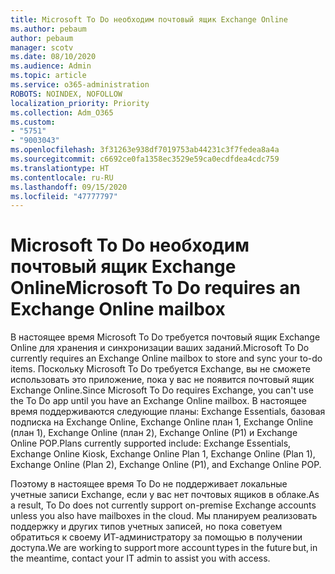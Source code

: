 ```yaml
---
title: Microsoft To Do необходим почтовый ящик Exchange Online
ms.author: pebaum
author: pebaum
manager: scotv
ms.date: 08/10/2020
ms.audience: Admin
ms.topic: article
ms.service: o365-administration
ROBOTS: NOINDEX, NOFOLLOW
localization_priority: Priority
ms.collection: Adm_O365
ms.custom:
- "5751"
- "9003043"
ms.openlocfilehash: 3f31263e938df7019753ab44231c3f7fedea8a4a
ms.sourcegitcommit: c6692ce0fa1358ec3529e59ca0ecdfdea4cdc759
ms.translationtype: HT
ms.contentlocale: ru-RU
ms.lasthandoff: 09/15/2020
ms.locfileid: "47777797"
---
```

# <a name="microsoft-to-do-requires-an-exchange-online-mailbox"></a><span data-ttu-id="5de86-102">Microsoft To Do необходим почтовый ящик Exchange Online</span><span class="sxs-lookup"><span data-stu-id="5de86-102">Microsoft To Do requires an Exchange Online mailbox</span></span>

<span data-ttu-id="5de86-103">В настоящее время Microsoft To Do требуется почтовый ящик Exchange Online для хранения и синхронизации ваших заданий.</span><span class="sxs-lookup"><span data-stu-id="5de86-103">Microsoft To Do currently requires an Exchange Online mailbox to store and sync your to-do items.</span></span> <span data-ttu-id="5de86-104">Поскольку Microsoft To Do требуется Exchange, вы не сможете использовать это приложение, пока у вас не появится почтовый ящик Exchange Online.</span><span class="sxs-lookup"><span data-stu-id="5de86-104">Since Microsoft To Do requires Exchange, you can't use the To Do app until you have an Exchange Online mailbox.</span></span> <span data-ttu-id="5de86-105">В настоящее время поддерживаются следующие планы: Exchange Essentials, базовая подписка на Exchange Online, Exchange Online план 1, Exchange Online (план 1), Exchange Online (план 2), Exchange Online (P1) и Exchange Online POP.</span><span class="sxs-lookup"><span data-stu-id="5de86-105">Plans currently supported include: Exchange Essentials, Exchange Online Kiosk, Exchange Online Plan 1, Exchange Online (Plan 1), Exchange Online (Plan 2), Exchange Online (P1), and Exchange Online POP.</span></span>

<span data-ttu-id="5de86-106">Поэтому в настоящее время To Do не поддерживает локальные учетные записи Exchange, если у вас нет почтовых ящиков в облаке.</span><span class="sxs-lookup"><span data-stu-id="5de86-106">As a result, To Do does not currently support on-premise Exchange accounts unless you also have mailboxes in the cloud.</span></span> <span data-ttu-id="5de86-107">Мы планируем реализовать поддержку и других типов учетных записей, но пока советуем обратиться к своему ИТ-администратору за помощью в получении доступа.</span><span class="sxs-lookup"><span data-stu-id="5de86-107">We are working to support more account types in the future but, in the meantime, contact your IT admin to assist you with access.</span></span>